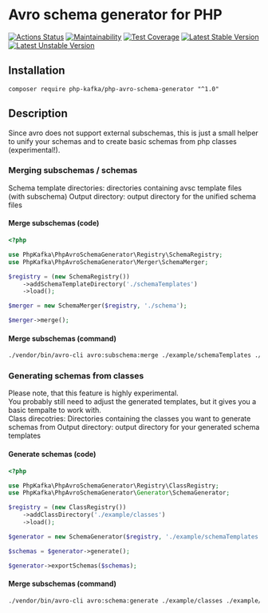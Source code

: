 # Avro schema generator for PHP
[![Actions Status](https://github.com/php-kafka/php-avro-schema-generator/workflows/CI/badge.svg)](https://github.com/php-kafka/php-avro-schema-generator/workflows/CI/badge.svg)
[![Maintainability](https://api.codeclimate.com/v1/badges/937e14c63beb08885c70/maintainability)](https://codeclimate.com/github/php-kafka/php-avro-schema-generator/maintainability)
[![Test Coverage](https://api.codeclimate.com/v1/badges/937e14c63beb08885c70/test_coverage)](https://codeclimate.com/github/php-kafka/php-avro-schema-generator/test_coverage)
[![Latest Stable Version](https://poser.pugx.org/php-kafka/php-avro-schema-generator/v/stable)](https://packagist.org/packages/php-kafka/php-avro-schema-generator)
[![Latest Unstable Version](https://poser.pugx.org/php-kafka/php-avro-schema-generator/v/unstable)](https://packagist.org/packages/php-kafka/php-avro-schema-generator)

## Installation
```
composer require php-kafka/php-avro-schema-generator "^1.0"
```

## Description
Since avro does not support external subschemas, this is just a small
helper to unify your schemas and to create basic schemas from php classes (experimental!).

### Merging subschemas / schemas
Schema template directories: directories containing avsc template files (with subschema)
Output directory: output directory for the unified schema files

#### Merge subschemas (code)
```php
<?php

use PhpKafka\PhpAvroSchemaGenerator\Registry\SchemaRegistry;
use PhpKafka\PhpAvroSchemaGenerator\Merger\SchemaMerger;

$registry = (new SchemaRegistry())
    ->addSchemaTemplateDirectory('./schemaTemplates')
    ->load();

$merger = new SchemaMerger($registry, './schema');

$merger->merge();

```

#### Merge subschemas (command)
```bash
./vendor/bin/avro-cli avro:subschema:merge ./example/schemaTemplates ./example/schema
```

### Generating schemas from classes
Please note, that this feature is highly experimental.  
You probably still need to adjust the generated templates, but it gives you a basic tempalte to work with.  
Class direcotries: Directories containing the classes you want to generate schemas from
Output directory: output directory for your generated schema templates

#### Generate schemas (code)
```php
<?php

use PhpKafka\PhpAvroSchemaGenerator\Registry\ClassRegistry;
use PhpKafka\PhpAvroSchemaGenerator\Generator\SchemaGenerator;

$registry = (new ClassRegistry())
    ->addClassDirectory('./example/classes')
    ->load();

$generator = new SchemaGenerator($registry, './example/schemaTemplates');

$schemas = $generator->generate();

$generator->exportSchemas($schemas);

```

#### Merge subschemas (command)
```bash
./vendor/bin/avro-cli avro:schema:generate ./example/classes ./example/schemaTemplates
```
